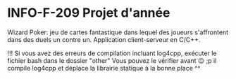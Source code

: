 # INFO-F-209 Projet d'année

Wizard Poker: jeu de cartes fantastique dans lequel des joueurs s'affrontent dans des duels un contre un. Application client-serveur en C/C++.


!!! Si vous avez des erreurs de compilation incluant log4cpp, exécuter le fichier bash dans le dossier "other"
Vous pouvez le vérifier avant :wink: ;p il compile log4cpp et déplace la librairie statique à la bonne place ^^
